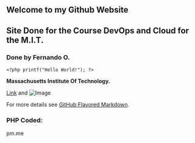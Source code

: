 ## Welcome to my Github Website

## Site Done for the Course DevOps and Cloud for the M.I.T.

### Done by Fernando O.

`<?php printf("Hello World!"); ?>`

**Massachusetts Institute Of Technology.**

[Link](url) and ![Image](src)

For more details see [GitHub Flavored Markdown](https://guides.github.com/features/mastering-markdown/).

### PHP Coded:

<?php printf("Hello World!");

### Support or Contact

fochoao<at>pm.me
